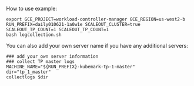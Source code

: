 How to use example:
```
export GCE_PROJECT=workload-controller-manager GCE_REGION=us-west2-b RUN_PREFIX=daily010621-1a0w1e SCALEOUT_CLUSTER=true SCALEOUT_TP_COUNT=1 SCALEOUT_TP_COUNT=1
bash logcollection.sh
```

You can also add your own server name if you have any additional servers:
```
### add your own server information
### collect TP master logs
MACHINE_NAME="${RUN_PREFIX}-kubemark-tp-1-master"
dir="tp_1_master"
collectlogs $dir
```
